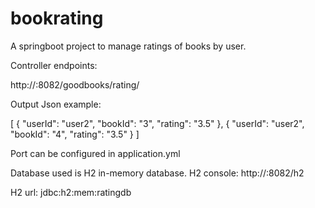 # bookrating
A springboot project to manage ratings of books by user.

Controller endpoints:

http://<ip>:8082/goodbooks/rating/<userid>

Output Json example:

[
    {
        "userId": "user2",
        "bookId": "3",
        "rating": "3.5"
    },
    {
        "userId": "user2",
        "bookId": "4",
        "rating": "3.5"
    }
 ] 
 
Port can be configured in application.yml

Database used is H2 in-memory database. H2 console: http://<ip>:8082/h2
  
H2 url: jdbc:h2:mem:ratingdb

